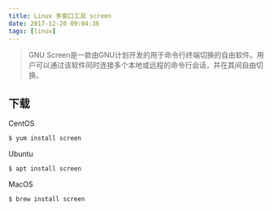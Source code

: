 ```yaml
---
title: Linux 多窗口工具 screen
date: 2017-12-20 09:04:36
tags: [linux]
---
```


> GNU Screen是一款由GNU计划开发的用于命令行终端切换的自由软件。用户可以通过该软件同时连接多个本地或远程的命令行会话，并在其间自由切换。

## 下载
CentOS
```bash
$ yum install screen
```
Ubuntu
```bash
$ apt install screen
```
MacOS
```bash
$ brew install screen
```


